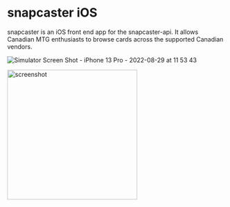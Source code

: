 # snapcaster iOS
snapcaster is an iOS front end app for the snapcaster-api. It allows Canadian MTG enthusiasts to browse cards across the supported Canadian vendors.

![Simulator Screen Shot - iPhone 13 Pro - 2022-08-29 at 11 53 43](https://user-images.githubusercontent.com/65413229/187277144-23e53c76-8318-446c-a521-f109816659cf.png)

<img src="https://user-images.githubusercontent.com/65413229/187277144-23e53c76-8318-446c-a521-f109816659cf.png" alt="screenshot" width="300"/>
